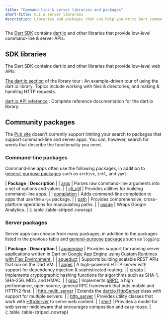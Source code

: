 ```yaml
---
title: "Command-line & server libraries and packages"
short-title: CLI & server libraries
description: Libraries and packages that can help you write Dart command-line & server apps.
---
```


The [Dart SDK][] contains [dart:io][] and other libraries
that provide low-level command-line & server APIs.

[Dart SDK]: /tools/sdk
[dart:io]: {{site.dart_api}}/{{site.data.pkg-vers.SDK.channel}}/dart-io/dart-io-library.html

## SDK libraries

The Dart SDK contains dart:io and other libraries
that provide low-level web APIs.

[The dart:io section](/guides/libraries/library-tour#dartio) of the library tour
: An example-driven tour of using the dart:io library.
  Topics include working with files & directories, and making & handling 
  HTTP requests.

[dart:io API reference][dart:io]
: Complete reference documentation for the dart:io library.


## Community packages

The [Pub site]({{site.pub}}) doesn't currently support
limiting your search to packages that support command-line and server apps.
You can, however, search for words that describe the functionality you need.

### Command-line packages

Command-line apps often use the following packages,
in addition to [general-purpose packages][] such as `archive`, `intl`, and `yaml`:

| **Package**                   | **Description** |
| [args]({{site.pub-pkg}}/args) | Parses raw command-line arguments into a set of options and values. |
| [cli_util]({{site.pub-pkg}}/cli_util) | Provides utilities for building command-line apps. |
| [completion]({{site.pub-pkg}}/completion) | Adds command-line completion to apps that use the `args` package. |
| [path]({{site.pub-pkg}}/path) | Provides comprehensive, cross-platform operations for manipulating paths. |
| [usage]({{site.pub-pkg}}/usage) | Wraps Google Analytics. |
{:.table .table-striped .nowrap}

### Server packages

Server apps can choose from many packages, in addition to
the packages listed in the previous table
and [general-purpose packages][] such as `logging`:

| **Package**                   | **Description** |
| [appengine]({{site.pub-pkg}}/appengine) | Provides support for running server applications written in Dart on [Google App Engine][] using [Custom Runtimes with Flex Environment.][] |
| [aqueduct]({{site.pub-pkg}}/aqueduct) | Supports building scalable REST APIs that run on the Dart VM. |
| [angel]({{site.pub-pkg}}/angel_framework) | A high-powered HTTP server with support for dependency injection & sophisticated routing. |
| [crypto]({{site.pub-pkg}}/crypto) | Implements cryptographic hashing functions for algorithms such as SHA-1, SHA-256, MD5, and HMAC. |
| [grpc]({{site.pub-pkg}}/grpc) | Implements [gRPC,][] a high performance, open source, general RPC framework that puts mobile and HTTP/2 first. |
| [http_multi_server]({{site.pub-pkg}}/http_multi_server) | Extends the [dart:io HttpServer][HttpServer] class with support for multiple servers. |
| [http_server]({{site.pub-pkg}}/http_server) | Provides utility classes that work with [HttpServer][] to serve web content. |
| [shelf]({{site.pub-pkg}}/shelf) | Provides a model for web server middleware that encourages composition and easy reuse. |
{:.table .table-striped .nowrap}

[Google App Engine]: https://cloud.google.com/appengine/
[Custom Runtimes with Flex Environment.]: https://cloud.google.com/appengine/docs/flexible/custom-runtimes/
[general-purpose packages]: /guides/libraries/useful-libraries#general-purpose-packages
[gRPC,]: https://grpc.io/
[HttpServer]: https://api.dartlang.org/stable/dart-io/HttpServer-class.html
